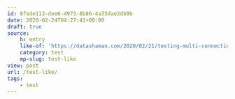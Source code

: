 ```yaml
---
id: 8fede113-dee6-4973-8b86-4a35dae2db9b
date: 2020-02-24T04:27:41+00:00
draft: true
source:
    h: entry
    like-of: 'https://datashaman.com/2020/02/21/testing-multi-connection-models/'
    category: test
    mp-slug: test-like
view: post
url: /test-like/
tags:
    - test
---
```


